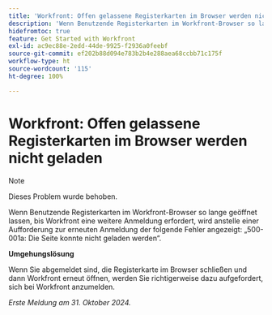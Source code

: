 ```yaml
---
title: 'Workfront: Offen gelassene Registerkarten im Browser werden nicht geladen'
description: 'Wenn Benutzende Registerkarten im Workfront-Browser so lange geöffnet lassen, bis Workfront eine weitere Anmeldung erfordert, wird anstelle einer Aufforderung zur erneuten Anmeldung der folgende Fehler angezeigt: „500-001a: Die Seite konnte nicht geladen werden“.'
hidefromtoc: true
feature: Get Started with Workfront
exl-id: ac9ec88e-2edd-44de-9925-f2936a0feebf
source-git-commit: ef202b88d094e783b2b4e288aea68ccbb71c175f
workflow-type: ht
source-wordcount: '115'
ht-degree: 100%

---
```


# Workfront: Offen gelassene Registerkarten im Browser werden nicht geladen

>[!NOTE]
>
>Dieses Problem wurde behoben.

Wenn Benutzende Registerkarten im Workfront-Browser so lange geöffnet lassen, bis Workfront eine weitere Anmeldung erfordert, wird anstelle einer Aufforderung zur erneuten Anmeldung der folgende Fehler angezeigt: „500-001a: Die Seite konnte nicht geladen werden“.

**Umgehungslösung**

Wenn Sie abgemeldet sind, die Registerkarte im Browser schließen und dann Workfront erneut öffnen, werden Sie richtigerweise dazu aufgefordert, sich bei Workfront anzumelden.

_Erste Meldung am 31. Oktober 2024._
